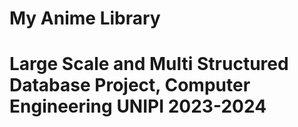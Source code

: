 # My Anime Library

# Large Scale and Multi Structured Database Project, Computer Engineering UNIPI 2023-2024

